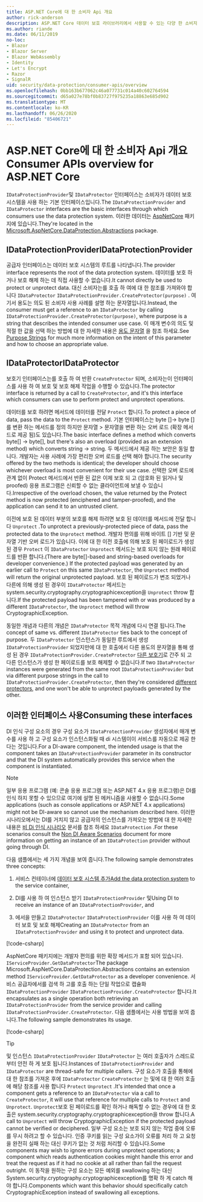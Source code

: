 ```yaml
---
title: ASP.NET Core에 대 한 소비자 Api 개요
author: rick-anderson
description: ASP.NET Core 데이터 보호 라이브러리에서 사용할 수 있는 다양 한 소비자 Api에 대 한 간략 한 개요를 수신 합니다.
ms.author: riande
ms.date: 06/11/2019
no-loc:
- Blazor
- Blazor Server
- Blazor WebAssembly
- Identity
- Let's Encrypt
- Razor
- SignalR
uid: security/data-protection/consumer-apis/overview
ms.openlocfilehash: 0bb163b677062c46a077731c014a40c602764594
ms.sourcegitcommit: d65a027e78bf0b83727f975235a18863e685d902
ms.translationtype: MT
ms.contentlocale: ko-KR
ms.lasthandoff: 06/26/2020
ms.locfileid: "85406721"
---
```

# <a name="consumer-apis-overview-for-aspnet-core"></a><span data-ttu-id="36c48-103">ASP.NET Core에 대 한 소비자 Api 개요</span><span class="sxs-lookup"><span data-stu-id="36c48-103">Consumer APIs overview for ASP.NET Core</span></span>

<span data-ttu-id="36c48-104">`IDataProtectionProvider`및 `IDataProtector` 인터페이스는 소비자가 데이터 보호 시스템을 사용 하는 기본 인터페이스입니다.</span><span class="sxs-lookup"><span data-stu-id="36c48-104">The `IDataProtectionProvider` and `IDataProtector` interfaces are the basic interfaces through which consumers use the data protection system.</span></span> <span data-ttu-id="36c48-105">이러한 데이터는 [AspNetCore](https://www.nuget.org/packages/Microsoft.AspNetCore.DataProtection.Abstractions/) 패키지에 있습니다.</span><span class="sxs-lookup"><span data-stu-id="36c48-105">They're located in the [Microsoft.AspNetCore.DataProtection.Abstractions](https://www.nuget.org/packages/Microsoft.AspNetCore.DataProtection.Abstractions/) package.</span></span>

## <a name="idataprotectionprovider"></a><span data-ttu-id="36c48-106">IDataProtectionProvider</span><span class="sxs-lookup"><span data-stu-id="36c48-106">IDataProtectionProvider</span></span>

<span data-ttu-id="36c48-107">공급자 인터페이스는 데이터 보호 시스템의 루트를 나타냅니다.</span><span class="sxs-lookup"><span data-stu-id="36c48-107">The provider interface represents the root of the data protection system.</span></span> <span data-ttu-id="36c48-108">데이터를 보호 하거나 보호 해제 하는 데 직접 사용할 수 없습니다.</span><span class="sxs-lookup"><span data-stu-id="36c48-108">It cannot directly be used to protect or unprotect data.</span></span> <span data-ttu-id="36c48-109">대신 소비자는를 호출 하 여에 대 한 참조를 가져와야 합니다 `IDataProtector` `IDataProtectionProvider.CreateProtector(purpose)` . 여기서 용도는 의도 된 소비자 사용 사례를 설명 하는 문자열입니다.</span><span class="sxs-lookup"><span data-stu-id="36c48-109">Instead, the consumer must get a reference to an `IDataProtector` by calling `IDataProtectionProvider.CreateProtector(purpose)`, where purpose is a string that describes the intended consumer use case.</span></span> <span data-ttu-id="36c48-110">이 매개 변수의 의도 및 적절 한 값을 선택 하는 방법에 대 한 자세한 내용은 [용도 문자열](xref:security/data-protection/consumer-apis/purpose-strings) 을 참조 하세요.</span><span class="sxs-lookup"><span data-stu-id="36c48-110">See [Purpose Strings](xref:security/data-protection/consumer-apis/purpose-strings) for much more information on the intent of this parameter and how to choose an appropriate value.</span></span>

## <a name="idataprotector"></a><span data-ttu-id="36c48-111">IDataProtector</span><span class="sxs-lookup"><span data-stu-id="36c48-111">IDataProtector</span></span>

<span data-ttu-id="36c48-112">보호기 인터페이스는를 호출 하 여 반환 `CreateProtector` 되며, 소비자는이 인터페이스를 사용 하 여 보호 및 보호 해제 작업을 수행할 수 있습니다.</span><span class="sxs-lookup"><span data-stu-id="36c48-112">The protector interface is returned by a call to `CreateProtector`, and it's this interface which consumers can use to perform protect and unprotect operations.</span></span>

<span data-ttu-id="36c48-113">데이터를 보호 하려면 메서드에 데이터를 전달 `Protect` 합니다.</span><span class="sxs-lookup"><span data-stu-id="36c48-113">To protect a piece of data, pass the data to the `Protect` method.</span></span> <span data-ttu-id="36c48-114">기본 인터페이스는 byte []-> byte []를 변환 하는 메서드를 정의 하지만 문자열 > 문자열을 변환 하는 오버 로드 (확장 메서드로 제공 됨)도 있습니다.</span><span class="sxs-lookup"><span data-stu-id="36c48-114">The basic interface defines a method which converts byte[] -> byte[], but there's also an overload (provided as an extension method) which converts string -> string.</span></span> <span data-ttu-id="36c48-115">두 메서드에서 제공 하는 보안은 동일 합니다. 개발자는 사용 사례에 가장 편리한 오버 로드를 선택 해야 합니다.</span><span class="sxs-lookup"><span data-stu-id="36c48-115">The security offered by the two methods is identical; the developer should choose whichever overload is most convenient for their use case.</span></span> <span data-ttu-id="36c48-116">선택한 오버 로드에 관계 없이 Protect 메서드에서 반환 된 값은 이제 보호 되 고 (암호화 된 읽거나 및 proofed) 응용 프로그램은 신뢰할 수 없는 클라이언트에 보낼 수 있습니다.</span><span class="sxs-lookup"><span data-stu-id="36c48-116">Irrespective of the overload chosen, the value returned by the Protect method is now protected (enciphered and tamper-proofed), and the application can send it to an untrusted client.</span></span>

<span data-ttu-id="36c48-117">이전에 보호 된 데이터 부분의 보호를 해제 하려면 보호 된 데이터를 메서드에 전달 합니다 `Unprotect` .</span><span class="sxs-lookup"><span data-stu-id="36c48-117">To unprotect a previously-protected piece of data, pass the protected data to the `Unprotect` method.</span></span> <span data-ttu-id="36c48-118">개발자 편의를 위해 바이트 [] 기반 및 문자열 기반 오버 로드가 있습니다. 이에 대 한 이전 호출에 의해 보호 된 페이로드가 생성 된 경우 `Protect` 이 `IDataProtector` `Unprotect` 메서드는 보호 되지 않는 원래 페이로드를 반환 합니다.</span><span class="sxs-lookup"><span data-stu-id="36c48-118">(There are byte[]-based and string-based overloads for developer convenience.) If the protected payload was generated by an earlier call to `Protect` on this same `IDataProtector`, the `Unprotect` method will return the original unprotected payload.</span></span> <span data-ttu-id="36c48-119">보호 된 페이로드가 변조 되었거나 다른에 의해 생성 된 경우이 `IDataProtector` 메서드는 system.security.cryptography.cryptographicexception을 `Unprotect` throw 합니다.</span><span class="sxs-lookup"><span data-stu-id="36c48-119">If the protected payload has been tampered with or was produced by a different `IDataProtector`, the `Unprotect` method will throw CryptographicException.</span></span>

<span data-ttu-id="36c48-120">동일한 개념과 다른의 개념은 `IDataProtector` 목적 개념에 다시 연결 됩니다.</span><span class="sxs-lookup"><span data-stu-id="36c48-120">The concept of same vs. different `IDataProtector` ties back to the concept of purpose.</span></span> <span data-ttu-id="36c48-121">두 `IDataProtector` 인스턴스가 동일한 루트에서 생성 `IDataProtectionProvider` 되었지만에 대 한 호출에서 다른 용도의 문자열을 통해 생성 된 경우 `IDataProtectionProvider.CreateProtector` [다른 보호기](xref:security/data-protection/consumer-apis/purpose-strings)로 간주 되 고 다른 인스턴스가 생성 한 페이로드를 보호 해제할 수 없습니다.</span><span class="sxs-lookup"><span data-stu-id="36c48-121">If two `IDataProtector` instances were generated from the same root `IDataProtectionProvider` but via different purpose strings in the call to `IDataProtectionProvider.CreateProtector`, then they're considered [different protectors](xref:security/data-protection/consumer-apis/purpose-strings), and one won't be able to unprotect payloads generated by the other.</span></span>

## <a name="consuming-these-interfaces"></a><span data-ttu-id="36c48-122">이러한 인터페이스 사용</span><span class="sxs-lookup"><span data-stu-id="36c48-122">Consuming these interfaces</span></span>

<span data-ttu-id="36c48-123">DI 인식 구성 요소의 경우 구성 요소가 `IDataProtectionProvider` 생성자에서 매개 변수를 사용 하 고 구성 요소가 인스턴스화될 때 di 시스템이이 서비스를 자동으로 제공 한다는 것입니다.</span><span class="sxs-lookup"><span data-stu-id="36c48-123">For a DI-aware component, the intended usage is that the component takes an `IDataProtectionProvider` parameter in its constructor and that the DI system automatically provides this service when the component is instantiated.</span></span>

> [!NOTE]
> <span data-ttu-id="36c48-124">일부 응용 프로그램 (예: 콘솔 응용 프로그램 또는 ASP.NET 4.x 응용 프로그램)은 DI를 인식 하지 못할 수 있으므로 여기에 설명 된 메커니즘을 사용할 수 없습니다.</span><span class="sxs-lookup"><span data-stu-id="36c48-124">Some applications (such as console applications or ASP.NET 4.x applications) might not be DI-aware so cannot use the mechanism described here.</span></span> <span data-ttu-id="36c48-125">이러한 시나리오에서는 DI를 거치지 않고 공급자의 인스턴스를 가져오는 방법에 대 한 자세한 내용은 [비 Di 인식 시나리오](xref:security/data-protection/configuration/non-di-scenarios) 문서를 참조 하세요 `IDataProtection` .</span><span class="sxs-lookup"><span data-stu-id="36c48-125">For these scenarios consult the [Non DI Aware Scenarios](xref:security/data-protection/configuration/non-di-scenarios) document for more information on getting an instance of an `IDataProtection` provider without going through DI.</span></span>

<span data-ttu-id="36c48-126">다음 샘플에서는 세 가지 개념을 보여 줍니다.</span><span class="sxs-lookup"><span data-stu-id="36c48-126">The following sample demonstrates three concepts:</span></span>

1. <span data-ttu-id="36c48-127">서비스 컨테이너에 [데이터 보호 시스템 추가](xref:security/data-protection/configuration/overview)</span><span class="sxs-lookup"><span data-stu-id="36c48-127">[Add the data protection system](xref:security/data-protection/configuration/overview) to the service container,</span></span>

2. <span data-ttu-id="36c48-128">DI를 사용 하 여 인스턴스 받기 `IDataProtectionProvider` 및</span><span class="sxs-lookup"><span data-stu-id="36c48-128">Using DI to receive an instance of an `IDataProtectionProvider`, and</span></span>

3. <span data-ttu-id="36c48-129">에서을 만들고 `IDataProtector` `IDataProtectionProvider` 이를 사용 하 여 데이터 보호 및 보호 해제</span><span class="sxs-lookup"><span data-stu-id="36c48-129">Creating an `IDataProtector` from an `IDataProtectionProvider` and using it to protect and unprotect data.</span></span>

[!code-csharp[](../using-data-protection/samples/protectunprotect.cs?highlight=26,34,35,36,37,38,39,40)]

<span data-ttu-id="36c48-130">AspNetCore 패키지에는 개발자 편의를 위한 확장 메서드가 포함 되어 있습니다. `IServiceProvider.GetDataProtector`</span><span class="sxs-lookup"><span data-stu-id="36c48-130">The package Microsoft.AspNetCore.DataProtection.Abstractions contains an extension method `IServiceProvider.GetDataProtector` as a developer convenience.</span></span> <span data-ttu-id="36c48-131">서비스 공급자에서를 검색 하 고를 호출 하는 단일 작업으로 캡슐화 `IDataProtectionProvider` `IDataProtectionProvider.CreateProtector` 합니다.</span><span class="sxs-lookup"><span data-stu-id="36c48-131">It encapsulates as a single operation both retrieving an `IDataProtectionProvider` from the service provider and calling `IDataProtectionProvider.CreateProtector`.</span></span> <span data-ttu-id="36c48-132">다음 샘플에서는 사용 방법을 보여 줍니다.</span><span class="sxs-lookup"><span data-stu-id="36c48-132">The following sample demonstrates its usage.</span></span>

[!code-csharp[](./overview/samples/getdataprotector.cs?highlight=15)]

>[!TIP]
> <span data-ttu-id="36c48-133">및 인스턴스 `IDataProtectionProvider` `IDataProtector` 는 여러 호출자가 스레드로부터 안전 하 게 보호 됩니다.</span><span class="sxs-lookup"><span data-stu-id="36c48-133">Instances of `IDataProtectionProvider` and `IDataProtector` are thread-safe for multiple callers.</span></span> <span data-ttu-id="36c48-134">구성 요소가 호출을 통해에 대 한 참조를 가져온 후에 `IDataProtector` `CreateProtector` 는 및에 대 한 여러 호출에 해당 참조를 사용 합니다 `Protect` `Unprotect` .</span><span class="sxs-lookup"><span data-stu-id="36c48-134">It's intended that once a component gets a reference to an `IDataProtector` via a call to `CreateProtector`, it will use that reference for multiple calls to `Protect` and `Unprotect`.</span></span> <span data-ttu-id="36c48-135">`Unprotect`보호 된 페이로드를 확인 하거나 해독할 수 없는 경우에 대 한 호출은 system.security.cryptography.cryptographicexception을 throw 합니다.</span><span class="sxs-lookup"><span data-stu-id="36c48-135">A call to `Unprotect` will throw CryptographicException if the protected payload cannot be verified or deciphered.</span></span> <span data-ttu-id="36c48-136">일부 구성 요소는 보호 되지 않는 작업 중에 오류를 무시 하려고 할 수 있습니다. 인증 쿠키를 읽는 구성 요소가이 오류를 처리 하 고 요청을 완전히 실패 하는 대신 쿠키가 없는 것 처럼 처리할 수 있습니다.</span><span class="sxs-lookup"><span data-stu-id="36c48-136">Some components may wish to ignore errors during unprotect operations; a component which reads authentication cookies might handle this error and treat the request as if it had no cookie at all rather than fail the request outright.</span></span> <span data-ttu-id="36c48-137">이 동작을 원하는 구성 요소는 모든 예외를 swallowing 하는 대신 System.security.cryptography.cryptographicexception를 명확 하 게 catch 해야 합니다.</span><span class="sxs-lookup"><span data-stu-id="36c48-137">Components which want this behavior should specifically catch CryptographicException instead of swallowing all exceptions.</span></span>
